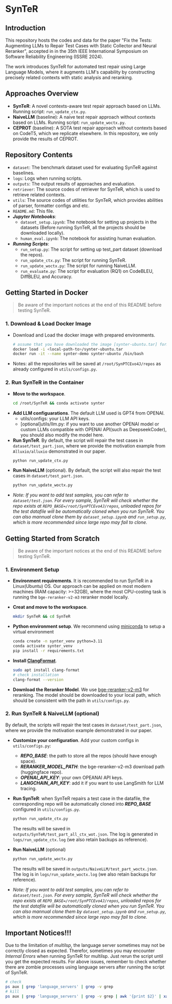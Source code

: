 # SynTeR

## Introduction
This repository hosts the codes and data for the paper "Fix the Tests: Augmenting LLMs to Repair Test Cases with Static Collector and Neural Reranker", accepted in in the 35th IEEE International Symposium on Software Reliability Engineering (ISSRE 2024). 

The work introduces SynTeR for automated test repair using Large Language Models, where it augments LLM's capability by constructing precisely related contexts with static analysis and reranking.

## Approaches Overview
- **SynTeR**: A novel contexts-aware test repair approach based on LLMs. Running script: `run_update_ctx.py`.
- **NaiveLLM** (baseline): A naive test repair approach without contexts based on LLMs. Running script: `run_update_woctx.py`.
- **CEPROT** (baseline): A SOTA test repair approach without contexts based on CodeT5, which we replicate elsewhere. In this repository, we only provide the results of CEPROT.

## Repository Contents
- `dataset`: The benchmark dataset used for evaluating SynTeR against baselines.
- `logs`: Logs when running scripts.
- `outputs`: The output results of approaches and evaluation.
- `retriever`: The source codes of retriever for SynTeR, which is used to retrieve related contexts.
- `utils`: The source codes of utilities for SynTeR, which provides abilities of parser, formatter configs and etc. 
- `README.md`: This file.
- ***Jupyter Notebooks***: 
  - `dataset_setup.ipynb`: The notebook for setting up projects in the datasets (Before running SynTeR, all the projects should be downloaded locally).
  - `human_eval.ipynb`: The notebook for assisting human evaluation.
- ***Running Scripts***:
  - `run_setup.py`: The script for setting up test_part dataset (download the repos).
  - `run_update_ctx.py`: The script for running SynTeR.
  - `run_update_woctx.py`: The script for running NaiveLLM.
  - `run_evaluate.py`: The script for evaluation (RQ1) on CodeBLEU, DiffBLEU, and Accuracy.

## Getting Started in Docker 
>Be aware of the important notices at the end of this README before testing SynTeR.
### 1. Download & Load Docker Image
- Download and Load the docker image with prepared environments.
  ```bash
  # assume that you have downloaded the image [synter-ubuntu.tar] form DOI: 10.5281/zenodo.13370573
  docker load -i <local-path-to>/synter-ubuntu.tar
  docker run -it --name synter-demo synter-ubuntu /bin/bash
  ```

- Notes: all the repositories will be saved at `/root/SynPTCEvo4J/repos` as already configured in `utils/configs.py`.

### 2. Run SynTeR in the Container
- **Move to the workspace**.
  ```bash
  cd /root/SynTeR && conda activate synter
  ```
- **Add LLM configuarations**. The default LLM used is GPT4 from OPENAI.
  - utils/configs: your LLM API keys.
  - [optional]utils/llm.py: if you want to use another OPENAI model or custom LLMs compatible with OPENAI API(such as DeepseekCoder), you should also modify the model here.
- **Run SynTeR**. By default, the script will repair the test cases in `dataset/test_part.json`, where we provide the motivation example from `Alluxio/alluxio` demonstrated in our paper.
  ```bash
  python run_update_ctx.py
  ```
- **Run NaiveLLM** (optional). By default, the script will also repair the test cases in `dataset/test_part.json`.
  ```bash
  python run_update_woctx.py
  ```
- *Note: If you want to add test samples, you can refer to `dataset/test.json`. For every sample, SynTeR will check whether the repo exists at `REPO_BASE=/root/SynPTCEvo4J/repos`, unloaded repos for the test datafile will be automatically cloned when you run SynTeR. You can also mannual clone them by `dataset_setup.ipynb` and `run_setup.py`, which is more recommended since large repo may fail to clone.*

## Getting Started from Scratch 
>Be aware of the important notices at the end of this README before testing SynTeR.
### 1. Environment Setup

- **Environment requirements**. It is recommended to run SynTeR in a Linux(Ubuntu) OS. Our approach can be applied on most modern machines (RAM capacity: >=32GB), where the most CPU-costing task is running the `bge-reranker-v2-m3` reranker model locally.

- **Creat and move to the workspace**.
  ```bash
  mkdir SynTeR && cd SynTeR
  ```

- **Python environment setup**. 
We recommend using [miniconda](https://docs.anaconda.com/miniconda/) to setup a virtual environment
  ```bash
  conda create -n synter_venv python=3.11
  conda activate synter_venv
  pip install -r requirements.txt
  ``` 

- **Install [ClangFormat](https://clang.llvm.org/docs/ClangFormat.html)**. 
  ```bash
  sudo apt install clang-format
  # check installation
  clang-format --version
  ```

- **Download the Reranker Model**. We use [bge-reranker-v2-m3](https://huggingface.co/BAAI/bge-reranker-v2-m3/tree/main) for reranking. The model should be downloaded to your local path, which should be consistent with the path in `utils/configs.py`.

### 2. Run SynTeR & NaiveLLM (optional)

By default, the scripts will repair the test cases in `dataset/test_part.json`, where we provide the motivation example demonstrated in our paper.

- **Customize your configuration**. Add your custom configs in `utils/configs.py`:
  - ***REPO_BASE***: the path to store all the repos (should have enough space).
  - ***RERANKER_MODEL_PATH***: the bge-reranker-v2-m3 download path (huggingface repo).
  - ***OPENAI_API_KEY***: your own OPEANAI API keys.
  - ***LANGCHAIN_API_KEY***: add it if you want to use LangSmith for LLM tracing.

- **Run SynTeR**: when SynTeR repairs a test case in the datafile, the corresponding repo will be automatically cloned into  ***REPO_BASE*** configured in `utils/configs.py`.

  ```bash
  python run_update_ctx.py
  ```
  The results will be saved in `outputs/SynTeR/test_part_all_ctx_wot.json`. The log is generated in `logs/run_update_ctx.log` (we also retain backups as reference). 

- **Run NaiveLLM** (optional)
  ```bash
  python run_update_woctx.py
  ```
  The results will be saved in `outputs/NaiveLLM/test_part_woctx.json`. The log is in `logs/run_update_woctx.log` (we also retain backups for reference). 

- *Note: If you want to add test samples, you can refer to `dataset/test.json`. For every sample, SynTeR will check whether the repo exists at `REPO_BASE=/root/SynPTCEvo4J/repos`, unloaded repos for the test datafile will be automatically cloned when you run SynTeR. You can also mannual clone them by `dataset_setup.ipynb` and `run_setup.py`, which is more recommended since large repo may fail to clone.*

## Important Notices!!!
Due to the limitation of *multilsp*, the language server sometimes may not be correctly closed as expected. Therefor, sometimes you may encounter *Internal Errors* when running SynTeR for multilsp. Just rerun the script until you get the expected results. For above issues, remember to check whether there are zombie processes using language servers after running the script of SynTeR.
  ```bash
  # check
  ps aux | grep 'language_servers' | grep -v grep
  # kill
  ps aux | grep 'language_servers' | grep -v grep | awk '{print $2}' | xargs kill
  ```